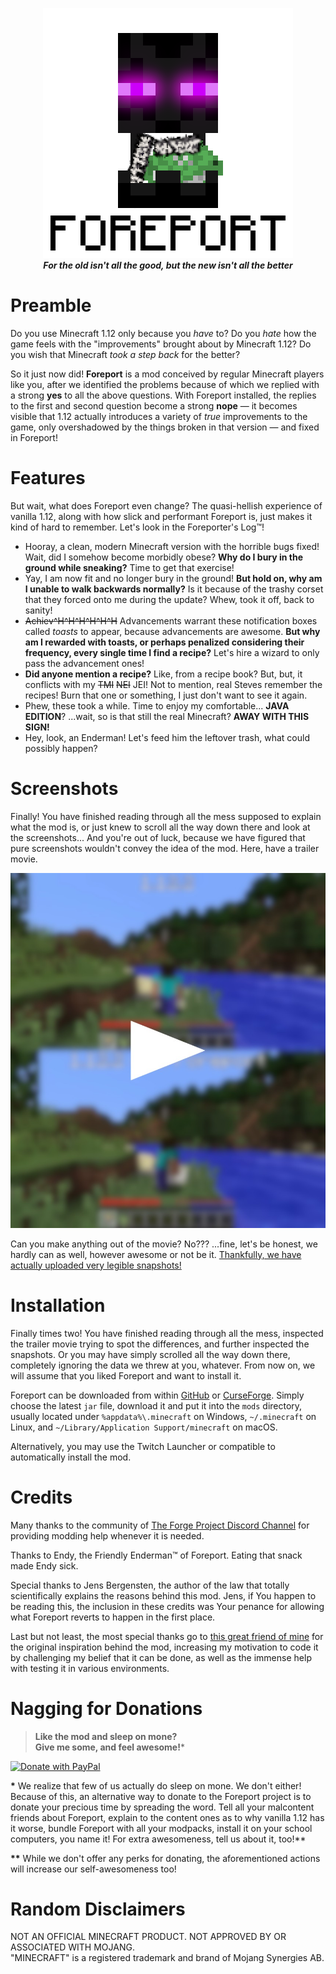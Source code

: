<p align="center">
	<a href="#"><img src="treasures/Foreport.png" alt="Foreport Logo"/></a>
	<br>
	<b><i>For the old isn't all the good, but the new isn't all the better</i></b>
</p>

# Preamble
Do you use Minecraft 1.12 only because you _have_ to? Do you _hate_ how the game feels with the "improvements" brought about by Minecraft 1.12? Do you wish that Minecraft _took a step back_ for the better?

So it just now did! **Foreport** is a mod conceived by regular Minecraft players like you, after we identified the problems because of which we replied with a strong **yes** to all the above questions. With Foreport installed, the replies to the first and second question become a strong **nope** — it becomes visible that 1.12 actually introduces a variety of _true_ improvements to the game, only overshadowed by the things broken in that version — and fixed in Foreport!

# Features
But wait, what does Foreport even change? The quasi-hellish experience of vanilla 1.12, along with how slick and performant Foreport is, just makes it kind of hard to remember. Let's look in the Foreporter's Log™!

* Hooray, a clean, modern Minecraft version with the horrible bugs fixed! Wait, did I somehow become morbidly obese? **Why do I bury in the ground while sneaking?** Time to get that exercise!
* Yay, I am now fit and no longer bury in the ground! **But hold on, why am I unable to walk backwards normally?** Is it because of the trashy corset that they forced onto me during the update? Whew, took it off, back to sanity!
* ~~Achiev^H^H^H^H^H^H~~ Advancements warrant these notification boxes called _toasts_ to appear, because advancements are awesome. **But why am I rewarded with toasts, or perhaps penalized considering their frequency, every single time I find a recipe?** Let's hire a wizard to only pass the advancement ones!
* **Did anyone mention a recipe?** Like, from a recipe book? But, but, it conflicts with my ~~TMI~~ ~~NEI~~ JEI! Not to mention, real Steves remember the recipes! Burn that one or something, I just don't want to see it again.
* Phew, these took a while. Time to enjoy my comfortable... **JAVA EDITION**? ...wait, so is that still the real Minecraft? **AWAY WITH THIS SIGN!**
* Hey, look, an Enderman! Let's feed him the leftover trash, what could possibly happen?

# Screenshots
Finally! You have finished reading through all the mess supposed to explain what the mod is, or just knew to scroll all the way down there and look at the screenshots... And you're out of luck, because we have figured that pure screenshots wouldn't convey the idea of the mod. Here, have a trailer movie.

<p align="center"><a href="https://github.com/newbthenewbd/Foreport/raw/master/treasures/Foreport.mp4"><img width="710" src="treasures/play.jpg" alt="Foreport Trailer Movie"/></a></p>

Can you make anything out of the movie? No??? ...fine, let's be honest, we hardly can as well, however awesome or not be it. [Thankfully, we have actually uploaded very legible snapshots!](https://www.curseforge.com/minecraft/mc-mods/foreport/screenshots)

# Installation
Finally times two! You have finished reading through all the mess, inspected the trailer movie trying to spot the differences, and further inspected the snapshots. Or you may have simply scrolled all the way down there, completely ignoring the data we threw at you, whatever. From now on, we will assume that you liked Foreport and want to install it.

Foreport can be downloaded from within [GitHub](https://github.com/newbthenewbd/Foreport/releases/latest) or [CurseForge](https://www.curseforge.com/minecraft/mc-mods/foreport). Simply choose the latest `jar` file, download it and put it into the `mods` directory, usually located under `%appdata%\.minecraft` on Windows, `~/.minecraft` on Linux, and `~/Library/Application Support/minecraft` on macOS.

Alternatively, you may use the Twitch Launcher or compatible to automatically install the mod.

# Credits
Many thanks to the community of [The Forge Project Discord Channel](https://discord.gg/UvedJ9m) for providing modding help whenever it is needed.

Thanks to Endy, the Friendly Enderman™ of Foreport. Eating that snack made Endy sick.

Special thanks to Jens Bergensten, the author of the law that totally scientifically explains the reasons behind this mod. Jens, if You happen to be reading this, the inclusion in these credits was Your penance for allowing what Foreport reverts to happen in the first place.

Last but not least, the most special thanks go to [this great friend of mine](https://github.com/Buttpants) for the original inspiration behind the mod, increasing my motivation to code it by challenging my belief that it can be done, as well as the immense help with testing it in various environments.

# Nagging for Donations
> **Like the mod and sleep on mone?  
> Give me some, and feel awesome!***

[![Donate with PayPal](https://www.paypalobjects.com/en_US/i/btn/btn_donateCC_LG.gif)](https://www.paypal.com/cgi-bin/webscr?cmd=_donations&business=sendmoney%40go2%2epl&lc=US&item_name=Donate%20to%20the%20GitHub%20user%20newbthenewbd&currency_code=USD&bn=PP%2dDonationsBF%3abtn_donateCC_LG%2egif%3aNonHosted)

**\*** We realize that few of us actually do sleep on mone. We don't either! Because of this, an alternative way to donate to the Foreport project is to donate your precious time by spreading the word. Tell all your malcontent friends about Foreport, explain to the content ones as to why vanilla 1.12 has it worse, bundle Foreport with all your modpacks, install it on your school computers, you name it! For extra awesomeness, tell us about it, too!\*\*

**\*\*** While we don't offer any perks for donating, the aforementioned actions will increase our self-awesomeness too!

# Random Disclaimers
NOT AN OFFICIAL MINECRAFT PRODUCT. NOT APPROVED BY OR ASSOCIATED WITH MOJANG.  
"MINECRAFT" is a registered trademark and brand of Mojang Synergies AB.
